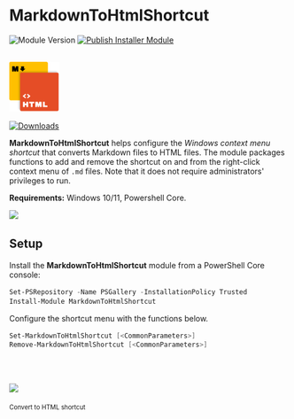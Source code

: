 # **MarkdownToHtmlShortcut**
![Module Version](https://img.shields.io/badge/version-0.3.3-teal)
[![Publish Installer Module](https://github.com/sangafabrice/convertto-html-shortcut/actions/workflows/publish-installer-module.yaml/badge.svg)](https://github.com/sangafabrice/convertto-html-shortcut/actions/workflows/publish-installer-module.yaml)

</br>
<img src='module-icon.svg' alt='Module Icon' width='90px' />

[![Downloads](https://img.shields.io/powershellgallery/dt/MarkdownToHtmlShortcut?color=blue&label=On%20PowerShell%20Gallery%20%E2%AC%87%EF%B8%8F)](https://www.powershellgallery.com/packages/MarkdownToHtmlShortcut)

**MarkdownToHtmlShortcut** helps configure the _Windows context menu shortcut_ that converts Markdown files to HTML files. The module packages functions to add and remove the shortcut on and from the right-click context menu of `.md` files. Note that it does not require administrators' privileges to run.

**Requirements:** Windows 10/11, Powershell Core.

[![](https://blogger.googleusercontent.com/img/b/R29vZ2xl/AVvXsEiJ2Q7CXDzeKOAHYyQovUE-CLzi1Iq2UTHpWtZ88PzG7cLBbZPCQ32Z4fpONAuWfk456VJMVgCt6FKhWhx3ckBesQ2VcIAMrzetKqmwAYnTPTajcernVI2TIYwbmI34L6z5W99XrkLzqGT-yMcOF5Xo61vJWCVZjA580s0DF7E8I2ylLzmt5p8byGtPgd3q/s1600/blogger-markdown-to-html-shortcut.png)](https://fromthetechlab.blogspot.com/2024/03/mind-blogging-convert-from-markdown-to-html.html)
</br>

## **Setup**

Install the **MarkdownToHtmlShortcut** module from a PowerShell Core console:
```PowerShell
Set-PSRepository -Name PSGallery -InstallationPolicy Trusted
Install-Module MarkdownToHtmlShortcut
```
Configure the shortcut menu with the functions below.
```PowerShell
Set-MarkdownToHtmlShortcut [<CommonParameters>]
Remove-MarkdownToHtmlShortcut [<CommonParameters>]
```

</br>
</br>

![](https://blogger.googleusercontent.com/img/b/R29vZ2xl/AVvXsEgkl9ZoiktsJdPISp6cF7Nd78k4Gx3rOfaF8DeBP5AUFN43q4HB3vgGTxxW_hohH0HP-NF_B-eCzIFPP2LNSbWtgPITluDgiD0kyB-7hifjW6sdbiRgQP_tuTxg2MuCiylpDhirQwIBqRKBr8UbFy_wEepopwI78NJw8pC6VEOq-ujmO6NB3HJ2gtMlSmck/s1600/mdtohtm-icon.png)

<span style="font-size: 0.8em">Convert to HTML shortcut</span>